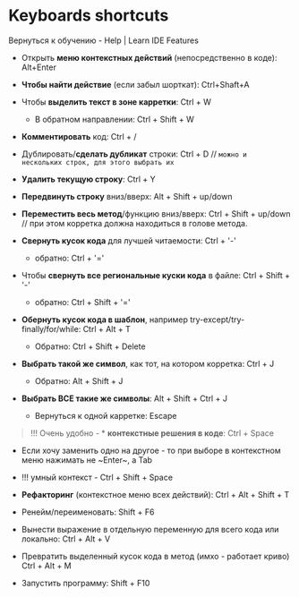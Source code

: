 # Keyboards shortcuts

Вернуться к обучению - Help | Learn IDE Features  

* Открыть **меню контекстных действий** (непосредственно в коде): Alt+Enter  

* **Чтобы найти действие** (если забыл шорткат): Ctrl+Shaft+A  

* Чтобы **выделить текст в зоне карретки**: Ctrl + W  
  * В обратном направлении: Ctrl + Shift + W   

* **Комментировать** код:  Ctrl + /

* Дублировать/**сделать дубликат** строки: Ctrl + D
// `можно и нескольких строк, для этого выбрать их`  

* **Удалить текущую строку**: Ctrl + Y

* **Передвинуть строку** вниз/вверх: Alt + Shift + up/down 

* **Переместить весь метод**/функцию вниз/вверх: Ctrl + Shift + up/down
// при этом корретка должна находиться в голове метода.  

* **Свернуть кусок кода** для лучшей читаемости: Ctrl + '-'
  * обратно: Ctrl + '='

* Чтобы **свернуть все региональные куски кода** в файле: Ctrl + Shift + '-' 
  * обратно: Ctrl + Shift + '='

* **Обернуть кусок кода в шаблон**, например try-except/try-finally/for/while: Ctrl + Alt + T
  * Обратно: Ctrl + Shift + Delete

* **Выбрать такой же символ**, как тот, на котором корретка: Ctrl + J
  * Обратно: Alt + Shift + J
* **Выбрать ВСЕ такие же символы**: Alt + Shift + Ctrl + J
  * Вернуться к одной карретке: Escape

> !!! Очень удобно - * **контекстные решения в коде**: Ctrl + Space
  * Если хочу заменить одно на другое - то при выборе в контекстном меню нажимать не ~Enter~, а Tab  
  * !!! умный контекст - Ctrl + Shift + Space

* **Рефакторинг** (контекстное меню всех действий): Ctrl + Alt + Shift + T

* Ренейм/переименовать: Shift + F6

* Вынести выражение в отдельную переменную для всего кода или локально: Ctrl + Alt + V

* Превратить выделенный кусок кода в метод (имхо - работает криво) Ctrl + Alt + M

* Запустить программу: Shift + F10